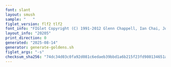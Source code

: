```yaml
---
font: slant
layout: smush
sample: "   "
figlet_version: flf2 tlf2
font_info: "FIGlet Copyright (C) 1991-2012 Glenn Chappell, Ian Chai, John Cowan,"
layout_info: "20205"
print_direction: 0
generated: "2025-08-14"
generator: generate-goldens.sh
figlet_args: "-s"
checksum_sha256: "74dc34d03c0fa92d081c6edaeb39bbd1a6b215f23fd980134651aca81e7f4c94"
---
```


```text
           
           
           
           
           
           
```
